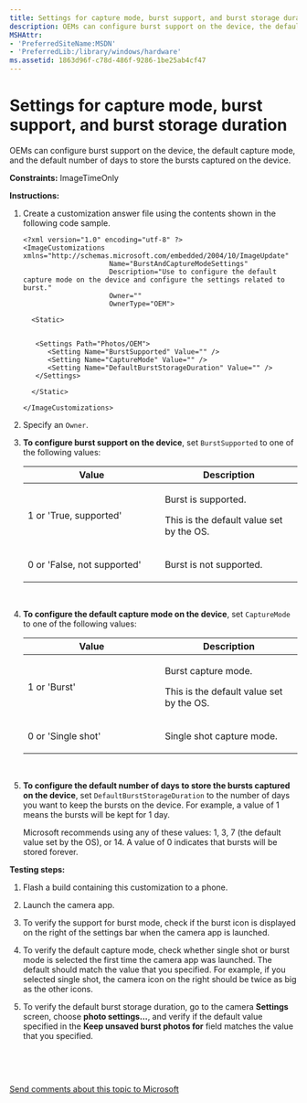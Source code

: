 ```yaml
---
title: Settings for capture mode, burst support, and burst storage duration
description: OEMs can configure burst support on the device, the default capture mode, and the default number of days to store the bursts captured on the device.
MSHAttr:
- 'PreferredSiteName:MSDN'
- 'PreferredLib:/library/windows/hardware'
ms.assetid: 1863d96f-c78d-486f-9286-1be25ab4cf47
---
```


# Settings for capture mode, burst support, and burst storage duration


OEMs can configure burst support on the device, the default capture mode, and the default number of days to store the bursts captured on the device.

<a href="" id="constraints---imagetimeonly"></a>**Constraints:** ImageTimeOnly  

<a href="" id="instructions-"></a>**Instructions:**  
1.  Create a customization answer file using the contents shown in the following code sample.

    ``` syntax
    <?xml version="1.0" encoding="utf-8" ?>  
    <ImageCustomizations xmlns="http://schemas.microsoft.com/embedded/2004/10/ImageUpdate"  
                         Name="BurstAndCaptureModeSettings"  
                         Description="Use to configure the default capture mode on the device and configure the settings related to burst."  
                         Owner=""  
                         OwnerType="OEM"> 
      
      <Static>  


       <Settings Path="Photos/OEM">  
          <Setting Name="BurstSupported" Value="" />  
          <Setting Name="CaptureMode" Value="" />  
          <Setting Name="DefaultBurstStorageDuration" Value="" />  
       </Settings> 

      </Static>

    </ImageCustomizations>
    ```

2.  Specify an `Owner`.

3.  **To configure burst support on the device**, set `BurstSupported` to one of the following values:

    <table>
    <colgroup>
    <col width="50%" />
    <col width="50%" />
    </colgroup>
    <thead>
    <tr class="header">
    <th>Value</th>
    <th>Description</th>
    </tr>
    </thead>
    <tbody>
    <tr class="odd">
    <td><p>1 or 'True, supported'</p></td>
    <td><p>Burst is supported.</p>
    <p>This is the default value set by the OS.</p></td>
    </tr>
    <tr class="even">
    <td><p>0 or 'False, not supported'</p></td>
    <td><p>Burst is not supported.</p></td>
    </tr>
    </tbody>
    </table>

     

4.  **To configure the default capture mode on the device**, set `CaptureMode` to one of the following values:

    <table>
    <colgroup>
    <col width="50%" />
    <col width="50%" />
    </colgroup>
    <thead>
    <tr class="header">
    <th>Value</th>
    <th>Description</th>
    </tr>
    </thead>
    <tbody>
    <tr class="odd">
    <td><p>1 or 'Burst'</p></td>
    <td><p>Burst capture mode.</p>
    <p>This is the default value set by the OS.</p></td>
    </tr>
    <tr class="even">
    <td><p>0 or 'Single shot'</p></td>
    <td><p>Single shot capture mode.</p></td>
    </tr>
    </tbody>
    </table>

     

5.  **To configure the default number of days to store the bursts captured on the device**, set `DefaultBurstStorageDuration` to the number of days you want to keep the bursts on the device. For example, a value of 1 means the bursts will be kept for 1 day.

    Microsoft recommends using any of these values: 1, 3, 7 (the default value set by the OS), or 14. A value of 0 indicates that bursts will be stored forever.

<a href="" id="testing-steps-"></a>**Testing steps:**  
1.  Flash a build containing this customization to a phone.

2.  Launch the camera app.

3.  To verify the support for burst mode, check if the burst icon is displayed on the right of the settings bar when the camera app is launched.

4.  To verify the default capture mode, check whether single shot or burst mode is selected the first time the camera app was launched. The default should match the value that you specified. For example, if you selected single shot, the camera icon on the right should be twice as big as the other icons.

5.  To verify the default burst storage duration, go to the camera **Settings** screen, choose **photo settings…**, and verify if the default value specified in the **Keep unsaved burst photos for** field matches the value that you specified.

 

 

[Send comments about this topic to Microsoft](mailto:wsddocfb@microsoft.com?subject=Documentation%20feedback%20%5Bp_phCustomization\p_phCustomization%5D:%20Settings%20for%20capture%20mode,%20burst%20support,%20and%20burst%20storage%20duration%20%20RELEASE:%20%289/7/2016%29&body=%0A%0APRIVACY%20STATEMENT%0A%0AWe%20use%20your%20feedback%20to%20improve%20the%20documentation.%20We%20don't%20use%20your%20email%20address%20for%20any%20other%20purpose,%20and%20we'll%20remove%20your%20email%20address%20from%20our%20system%20after%20the%20issue%20that%20you're%20reporting%20is%20fixed.%20While%20we're%20working%20to%20fix%20this%20issue,%20we%20might%20send%20you%20an%20email%20message%20to%20ask%20for%20more%20info.%20Later,%20we%20might%20also%20send%20you%20an%20email%20message%20to%20let%20you%20know%20that%20we've%20addressed%20your%20feedback.%0A%0AFor%20more%20info%20about%20Microsoft's%20privacy%20policy,%20see%20http://privacy.microsoft.com/default.aspx. "Send comments about this topic to Microsoft")




